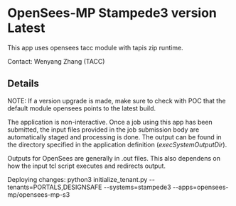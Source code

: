 # OpenSees-MP Stampede3 version Latest

This app uses opensees tacc module with tapis zip runtime.

Contact: Wenyang Zhang (TACC)

## Details

NOTE: If a version upgrade is made, make sure to check with POC that the default module opensees points to the latest build.

The application is non-interactive. Once a job using this app has been submitted, the input files
provided in the job submission body are automatically staged and processing is done.
The output can be found in the directory specified in the application definition (*execSystemOutputDir*).

Outputs for OpenSees are generally in .out files. This also dependens on how the input tcl script executes and
redirects output.

Deploying changes: python3 initialize_tenant.py --tenants=PORTALS,DESIGNSAFE --systems=stampede3 --apps=opensees-mp/opensees-mp-s3
